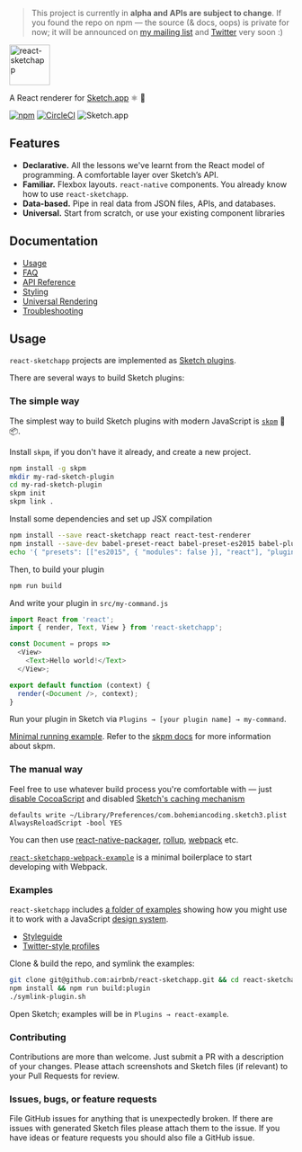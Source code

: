 > This project is currently in **alpha and APIs are subject to change**. If you found the repo on npm — the source (& docs, oops) is private for now; it will be announced on <a href="jon.gold/txt">my mailing list</a> and <a href="http://twitter.com/jongold">Twitter</a> very soon :)

<img alt="react-sketchapp" src="https://cloud.githubusercontent.com/assets/591643/22898688/146aea8e-f1dd-11e6-934c-cdbd29b82a0e.png" height="72px" />

A React renderer for [Sketch.app](https://www.sketchapp.com/) :atom_symbol: :gem:

[![npm](https://img.shields.io/npm/v/react-sketchapp.svg)](https://www.npmjs.com/package/react-sketchapp)
[![CircleCI](https://circleci.com/gh/airbnb/react-sketchapp.svg?style=shield&circle-token=6a90e014d72c4b27b87b0fc43ec4590117b466fc)](https://circleci.com/gh/airbnb/react-sketchapp)
![Sketch.app](https://img.shields.io/badge/Sketch.app-42-brightgreen.svg)

## Features

* **Declarative.** All the lessons we've learnt from the React model of programming. A comfortable layer over Sketch’s API.
* **Familiar.** Flexbox layouts. `react-native` components. You already know how to use `react-sketchapp`.
* **Data-based.** Pipe in real data from JSON files, APIs, and databases.
* **Universal.** Start from scratch, or use your existing component libraries

## Documentation

* [Usage](#usage)
* [FAQ](/docs/FAQ.md)
* [API Reference](/docs/API.md)
* [Styling](/docs/styling.md)
* [Universal Rendering](/docs/universal-rendering.md)
* [Troubleshooting](/docs/troubleshooting.md)

## Usage
`react-sketchapp` projects are implemented as [Sketch plugins](http://developer.sketchapp.com/).

There are several ways to build Sketch plugins:

### The simple way
The simplest way to build Sketch plugins with modern JavaScript is [`skpm`](https://github.com/sketch-pm/skpm) 💎📦.

Install `skpm`, if you don't have it already, and create a new project.
```bash
npm install -g skpm
mkdir my-rad-sketch-plugin
cd my-rad-sketch-plugin
skpm init
skpm link .
```
Install some dependencies and set up JSX compilation
```bash
npm install --save react-sketchapp react react-test-renderer
npm install --save-dev babel-preset-react babel-preset-es2015 babel-plugin-external-helpers
echo '{ "presets": [["es2015", { "modules": false }], "react"], "plugins": [ "external-helpers" ] }' > .babelrc
```

Then, to build your plugin
```bash
npm run build
```

And write your plugin in `src/my-command.js`
```js
import React from 'react';
import { render, Text, View } from 'react-sketchapp';

const Document = props =>
  <View>
    <Text>Hello world!</Text>
  </View>;

export default function (context) {
  render(<Document />, context);
}
```

Run your plugin in Sketch via `Plugins → [your plugin name] → my-command`.

[Minimal running example](https://github.com/jongold/react-sketchapp-skpm-example). Refer to the [skpm docs](https://github.com/sketch-pm/skpm) for more information about skpm.

### The manual way

Feel free to use whatever build process you're comfortable with — just [disable CocoaScript](http://developer.sketchapp.com/introduction/plugin-bundles/#disablecocoascriptpreprocessor) and disabled [Sketch's caching mechanism](http://developer.sketchapp.com/introduction/preferences#always-reload-scripts-before-running)
```
defaults write ~/Library/Preferences/com.bohemiancoding.sketch3.plist AlwaysReloadScript -bool YES
```

You can then use [react-native-packager](https://github.com/facebook/react-native/tree/master/packager), [rollup](http://rollupjs.org/), [webpack](https://webpack.github.io/) etc.

[`react-sketchapp-webpack-example`](http://github.com/jongold/react-sketchapp-webpack-example) is a minimal boilerplace to start developing with Webpack.

### Examples
`react-sketchapp` includes [a folder of examples](example-plugin/) showing how you might use it to work with a JavaScript [design system](example-plugin/designSystem.js).
* [Styleguide](example-plugin/Styleguide.js)
* [Twitter-style profiles](example-plugin/Profiles.js)

Clone & build the repo, and symlink the examples:
```bash
git clone git@github.com:airbnb/react-sketchapp.git && cd react-sketchapp
npm install && npm run build:plugin
./symlink-plugin.sh
```

Open Sketch; examples will be in `Plugins → react-example`.


### Contributing
Contributions are more than welcome. Just submit a PR with a description of your changes. Please attach screenshots and Sketch files (if relevant) to your Pull Requests for review.

### Issues, bugs, or feature requests
File GitHub issues for anything that is unexpectedly broken. If there are issues with generated Sketch files please attach them to the issue. If you have ideas or feature requests you should also file a GitHub issue.
